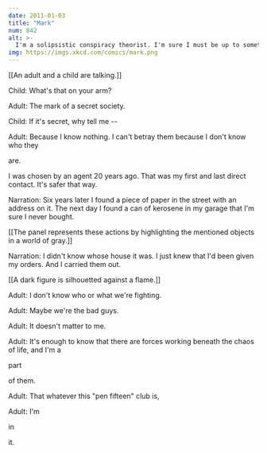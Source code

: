 ```yaml
---
date: 2011-01-03
title: "Mark"
num: 842
alt: >-
  I'm a solipsistic conspiracy theorist. I'm sure I must be up to something, and I will not stop until I find out what.
img: https://imgs.xkcd.com/comics/mark.png
---
```

[[An adult and a child are talking.]]

Child: What's that on your arm?

Adult: The mark of a secret society.

Child: If it's secret, why tell me --

Adult: Because I know nothing.  I can't betray them because I don't know who they 

are.

  I was chosen by an agent 20 years ago.  That was my first and last direct contact.  It's safer that way.

Narration: Six years later I found a piece of paper in the street with an address on it.  The next day I found a can of kerosene in my garage that I'm sure I never bought.

[[The panel represents these actions by highlighting the mentioned objects in a world of gray.]]

Narration: I didn't know whose house it was.  I just knew that I'd been given my orders.  And I carried them out.

[[A dark figure is silhouetted against a flame.]]

Adult: I don't know who or what we're fighting.  

Adult: Maybe we're the bad guys.  

Adult: It doesn't matter to me.

Adult: It's enough to know that there are forces working beneath the chaos of life, and I'm a 

part

 of them.

Adult: That whatever this "pen fifteen" club is,  

Adult: I'm 

in

 it.


